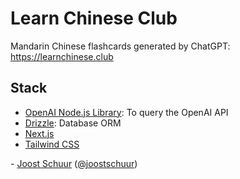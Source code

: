 # Learn Chinese Club

Mandarin Chinese flashcards generated by ChatGPT: https://learnchinese.club

## Stack

- [OpenAI Node.js Library](https://github.com/openai/openai-node): To query the OpenAI API
- [Drizzle](https://drizzle.team/): Database ORM
- [Next.js](https://nextjs.org)
- [Tailwind CSS](https://tailwindcss.com)

\- [Joost Schuur](https://joostschuur.com) ([@joostschuur](https://twitter.com/joostschuur))
